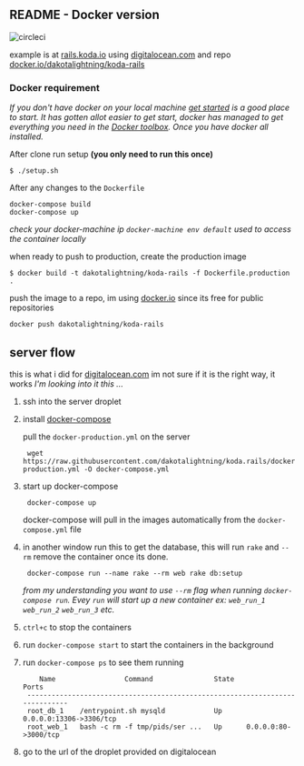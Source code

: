 ## README - Docker version
![circleci](https://circleci.com/gh/dakotalightning/docker-rails.svg?style=shield&circle-token=:circle-token)

example is at [rails.koda.io](http://rails.koda.io/) using [digitalocean.com](http://digitalocean.com) and repo [docker.io/dakotalightning/koda-rails](https://hub.docker.com/r/dakotalightning/koda-rails/)

### Docker requirement
*If you don't have docker on your local machine [get started](https://docs.docker.com/mac/started/) is a good place to start.
It has gotten allot easier to get start, docker has managed to get everything you need in the [Docker toolbox](https://www.docker.com/toolbox).
Once you have docker all installed.*

After clone run setup **(you only need to run this once)**

    $ ./setup.sh

After any changes to the `Dockerfile`

    docker-compose build
    docker-compose up

*check your docker-machine ip `docker-machine env default` used to access the container locally*

when ready to push to production, create the production image

    $ docker build -t dakotalightning/koda-rails -f Dockerfile.production .

push the image to a repo, im using [docker.io](https://hub.docker.com/r/dakotalightning/koda-rails/) since its free for public repositories

    docker push dakotalightning/koda-rails

## server flow
this is what i did for [digitalocean.com](http://digitalocean.com) im not sure if it is the right way, it works
*I'm looking into it this ...*

1. ssh into the server droplet
2. install [docker-compose](https://docs.docker.com/compose/install/)

	pull the `docker-production.yml` on the server

		wget https://raw.githubusercontent.com/dakotalightning/koda.rails/docker/docker-production.yml -O docker-compose.yml

3. start up docker-compose

		docker-compose up

	docker-compose will pull in the images automatically from the `docker-compose.yml` file

4. in another window run this to get the database, this will run `rake` and `--rm` remove the container once its done.

		docker-compose run --name rake --rm web rake db:setup

    *from my understanding you want to use `--rm` flag when running `docker-compose run`. Evey `run` will start up a new container ex: `web_run_1` `web_run_2` `web_run_3` etc.*

5. `ctrl+c` to stop the containers
6. run `docker-compose start` to start the containers in the background
7. run `docker-compose ps` to see them running

		   Name                 Command               State            Ports          
		-----------------------------------------------------------------------------
		root_db_1    /entrypoint.sh mysqld            Up      0.0.0.0:13306->3306/tcp
		root_web_1   bash -c rm -f tmp/pids/ser ...   Up      0.0.0.0:80->3000/tcp  
8. go to the url of the droplet provided on digitalocean
